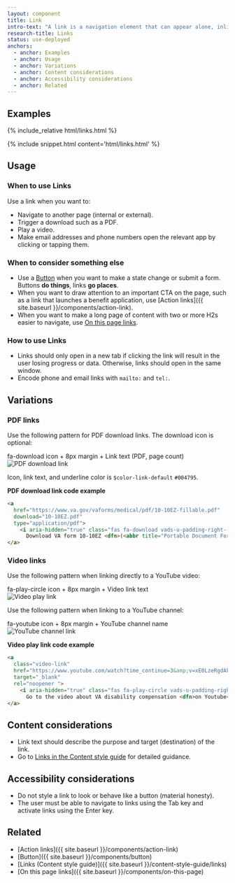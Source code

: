 ```yaml
---
layout: component
title: Link
intro-text: "A link is a navigation element that can appear alone, inline (embedded), or in a group with other links. A link can trigger a download, but in general links go to internal or external pages when clicked."
research-title: Links
status: use-deployed
anchors:
  - anchor: Examples
  - anchor: Usage
  - anchor: Variations
  - anchor: Content considerations
  - anchor: Accessibility considerations
  - anchor: Related
---
```


## Examples

<div class="site-showcase">
  {% include_relative html/links.html %}
</div>

{% include snippet.html content='html/links.html' %}

## Usage

### When to use Links

Use a link when you want to:

- Navigate to another page (internal or external).
- Trigger a download such as a PDF.
- Play a video.
- Make email addresses and phone numbers open the relevant app by clicking or tapping them.

### When to consider something else

- Use a [Button](button) when you want to make a state change or submit a form. Buttons **do things**, links **go places**.
- When you want to draw attention to an important CTA on the page, such as a link that launches a benefit application, use [Action links]({{ site.baseurl }}/components/action-link).
- When you want to make a long page of content with two or more H2s easier to navigate, use [On this page links](on-this-page).

### How to use Links

- Links should only open in a new tab if clicking the link will result in the user losing progress or data. Otherwise, links should open in the same window.
- Encode phone and email links with `mailto:` and `tel:`.

## Variations

### PDF links

Use the following pattern for PDF download links. The download icon is optional:

fa-download icon + 8px margin + Link text (PDF, page count) <br/>
![PDF download link](/images/Download-link-english.png)

Icon, link text, and underline color is `$color-link-default` `#004795`.

**PDF download link code example**

```html
<a 
  href="https://www.va.gov/vaforms/medical/pdf/10-10EZ-fillable.pdf" 
  download="10-10EZ.pdf" 
  type="application/pdf">
    <i aria-hidden="true" class="fas fa-download vads-u-padding-right--1" role="img"></i>
      Download VA form 10-10EZ <dfn>(<abbr title="Portable Document Format">PDF</abbr>, 5pages)</dfn>
</a>
```

### Video links

Use the following pattern when linking directly to a YouTube video:

fa-play-circle icon + 8px margin + Video link text <br/>
![Video play link](/images/Video-link-descriptive.png)

Use the following pattern when linking to a YouTube channel:

fa-youtube icon + 8px margin + YouTube channel name <br/>
![YouTube channel link](/images/VA-youtube-link.png)

**Video play link code example**

```html
<a 
  class="video-link" 
  href="https://www.youtube.com/watch?time_continue=3&amp;v=xE0LzeRgdAk" 
  target="_blank" 
  rel="noopener ">
    <i aria-hidden="true" class="fas fa-play-circle vads-u-padding-right--1" role="img"></i>
      Go to the video about VA disability compensation <dfn>on Youtube</dfn>
</a> 
```

## Content considerations

- Link text should describe the purpose and target (destination) of the link.
- Go to [Links in the Content style guide](../content-style-guide/links) for detailed guidance. 

## Accessibility considerations

- Do not style a link to look or behave like a button (material honesty).
- The user must be able to navigate to links using the Tab key and activate links using the Enter key.

## Related 

- [Action links]({{ site.baseurl }}/components/action-link)
- [Button]({{ site.baseurl }}/components/button)
- [Links (Content style guide)]({{ site.baseurl }}/content-style-guide/links)
- [On this page links]({{ site.baseurl }}/components/on-this-page)
